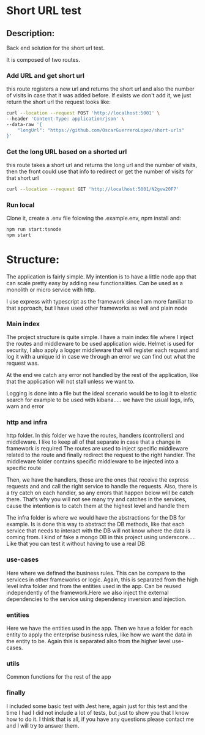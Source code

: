 # Short URL test

## Description:

Back end solution for the short url test.

It is composed of two routes.

### Add URL and get short url

this route registers a new url and returns the short url and also the number of visits in case that it was added before. If exists we don't add it, we just return the short url
the request looks like:

```bash
curl --location --request POST 'http://localhost:5001' \
--header 'Content-Type: application/json' \
--data-raw '{
    "longUrl": "https://github.com/OscarGuerreroLopez/short-urls"
}'

```

### Get the long URL based on a shorted url

this route takes a short url and returns the long url and the number of visits, then the front could use that info to redirect or get the number of visits for that short url

```bash
curl --location --request GET 'http://localhost:5001/N2gvw20F7'

```

### Run local

Clone it, create a .env file folowing the .example.env, npm install and:

```bash
npm run start:tsnode
npm start
```

# Structure:

The application is fairly simple. My intention is to have a little node app that can scale pretty easy by adding new functionalities. Can be used as a monolith or micro service with http.

I use express with typescript as the framework since I am more familiar to that approach, but I have used other frameworks as well and plain node

### Main index

The project structure is quite simple. I have a main index file where I inject the routes and middleware to be used application wide. Helmet is used for security, I also apply a logger middleware that will register each request and log it with a unique id in case we through an error we can find out what the request was.

At the end we catch any error not handled by the rest of the application, like that the application will not stall unless we want to.

Logging is done into a file but the ideal scenario would be to log it to elastic search for example to be used with kibana….. we have the usual logs, info, warn and error

### http and infra

http folder. In this folder we have the routes, handlers (controllers) and middleware. I like to keep all of that separate in case that a change in framework is required
The routes are used to inject specific middleware related to the route and finally redirect the request to the right handler.
The middleware folder contains specific middleware to be injected into a specific route

Then, we have the handlers, those are the ones that receive the express requests and and call the right service to handle the requests. Also, there is a try catch on each handler, so any errors that happen below will be catch there. That’s why you will not see many try and catches in the services, cause the intention is to catch them at the highest level and handle them

The infra folder is where we would have the abstractions for the DB for example. Is is done this way to abstract the DB methods, like that each service that needs to interact with the DB will not know where the data is coming from. I kind of fake a mongo DB in this project using underscore….. Like that you can test it without having to use a real DB

### use-cases

Here where we defined the business rules. This can be compare to the services in other frameworks or logic. Again, this is separated from the high level infra folder and from the entities used in the app. Can be reused independently of the framework.Here we also inject the external dependencies to the service using dependency inversion and injection.

### entities

Here we have the entities used in the app. Then we have a folder for each entity to apply the enterprise business rules, like how we want the data in the entity to be. Again this is separated also from the higher level use-cases.

### utils

Common functions for the rest of the app

### finally

I included some basic test with Jest here, again just for this test and the time I had I did not include a lot of tests, but just to show you that I know how to do it.
I think that is all, if you have any questions please contact me and I will try to answer them.
